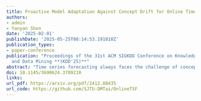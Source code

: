 ```yaml
---
title: Proactive Model Adaptation Against Concept Drift for Online Time Series Forecasting
authors:
- admin
- Yanyan Shen
date: '2025-02-01'
publishDate: '2025-05-25T08:14:53.191810Z'
publication_types:
- paper-conference
publication: "Proceedings of the 31st ACM SIGKDD Conference on Knowledge Discovery
  and Data Mining **(KDD'25)**"
abstract: "Time series forecasting always faces the challenge of concept drift, where data distributions evolve over time, leading to a decline in forecast model performance. Existing solutions are based on online learning, which continually organize recent time series observations as new training samples and update model parameters according to the forecasting feedback on recent data. However, they overlook a critical issue: obtaining ground-truth future values of each sample should be delayed until after the forecast horizon. This delay creates a temporal gap between the training samples and the test sample. Our empirical analysis reveals that the gap can introduce concept drift, causing forecast models to adapt to outdated concepts. In this paper, we present Proceed, a novel proactive model adaptation framework for online time series forecasting. Proceed first estimates the concept drift between the recently used training samples and the current test sample. It then employs an adaptation generator to efficiently translate the estimated drift into parameter adjustments, proactively adapting the model to the test sample. To enhance the generalization capability of the framework, Proceed is trained on synthetic diverse concept drifts. Extensive experiments on five real-world datasets across various forecast models demonstrate that Proceed brings more performance improvements than the state-of-the-art online learning methods, significantly facilitating forecast models' resilience against concept drifts. Code is available at https://github.com/SJTU-DMTai/OnlineTSF."
doi: 10.1145/3690624.3709210
links:
url_pdf: https://arxiv.org/pdf/2412.08435
url_code: https://github.com/SJTU-DMTai/OnlineTSF
---
```

